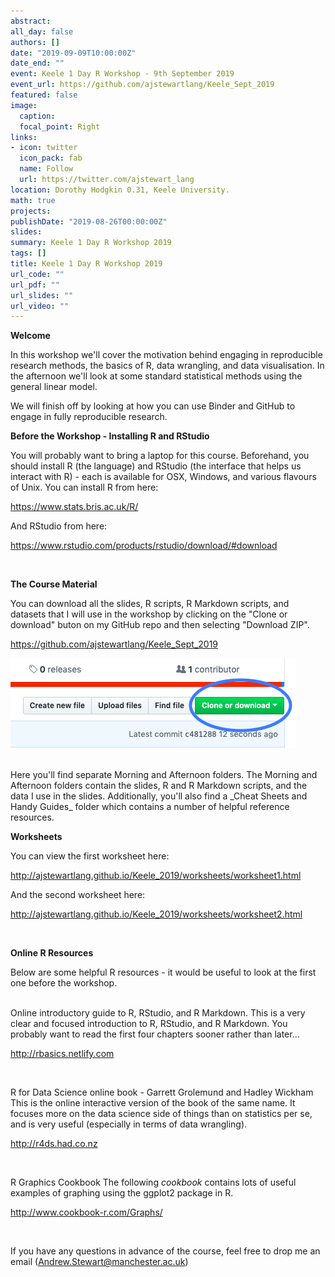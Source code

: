```yaml
---
abstract: 
all_day: false
authors: []
date: "2019-09-09T10:00:00Z"
date_end: ""
event: Keele 1 Day R Workshop - 9th September 2019
event_url: https://github.com/ajstewartlang/Keele_Sept_2019
featured: false 
image:  
  caption: 
  focal_point: Right
links:
- icon: twitter 
  icon_pack: fab
  name: Follow
  url: https://twitter.com/ajstewart_lang
location: Dorothy Hodgkin 0.31, Keele University.
math: true
projects:
publishDate: "2019-08-26T00:00:00Z"
slides: 
summary: Keele 1 Day R Workshop 2019
tags: []
title: Keele 1 Day R Workshop 2019
url_code: ""
url_pdf: ""
url_slides: ""
url_video: ""
---
```

 
**Welcome**

In this workshop we'll cover the motivation behind engaging in reproducible research methods, the basics of R, data wrangling, and data visualisation. In the afternoon we'll look at some standard statistical methods using the general linear model.  

We will finish off by looking at how you can use Binder and GitHub to engage in fully reproducible research. 

**Before the Workshop - Installing R and RStudio**

You will probably want to bring a laptop for this course.  Beforehand, you should install R (the language) and RStudio (the interface that helps us interact with R) - each is available for OSX, Windows, and various flavours of Unix. You can install R from here:

https://www.stats.bris.ac.uk/R/

And RStudio from here:

https://www.rstudio.com/products/rstudio/download/#download

<br>

**The Course Material**

You can download all the slides, R scripts, R Markdown scripts, and datasets that I will use in the workshop by clicking on the "Clone or download" buton on my GitHub repo and then selecting "Download ZIP". 

https://github.com/ajstewartlang/Keele_Sept_2019

![](https://github.com/ajstewartlang/Keele_Sept_2019/blob/master/icon.png?raw=true)

<br>
Here you'll find separate Morning and Afternoon folders.  The Morning and Afternoon folders contain the slides, R and R Markdown scripts, and the data I use in the slides. Additionally, you'll also find a _Cheat Sheets and Handy Guides_ folder which contains a number of helpful reference resources.

<br>

**Worksheets** 

You can view the first worksheet here:

http://ajstewartlang.github.io/Keele_2019/worksheets/worksheet1.html

And the second worksheet here:

http://ajstewartlang.github.io/Keele_2019/worksheets/worksheet2.html

<br>

**Online R Resources**

Below are some helpful R resources - it would be useful to look at the first one before the workshop.
<br><br>

Online introductory guide to R, RStudio, and R Markdown.
This is a very clear and focused introduction to R, RStudio, and R Markdown.  You probably want to read the first four chapters sooner rather than later...

http://rbasics.netlify.com

<br>

R for Data Science online book - Garrett Grolemund and Hadley Wickham
This is the online interactive version of the book of the same name.  It focuses more on the data science side of things than on statistics per se, and is very useful (especially in terms of data wrangling).

http://r4ds.had.co.nz

<br>

R Graphics Cookbook
The following _cookbook_ contains lots of useful examples of graphing using the ggplot2 package in R. 

http://www.cookbook-r.com/Graphs/

<br>

If you have any questions in advance of the course, feel free to drop me an email (Andrew.Stewart@manchester.ac.uk)


